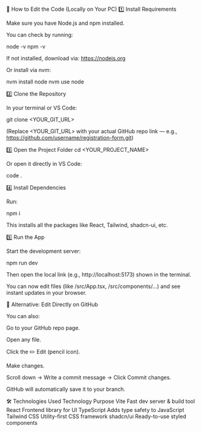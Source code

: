 

🧩 How to Edit the Code (Locally on Your PC)
1️⃣ Install Requirements

Make sure you have Node.js and npm installed.

You can check by running:

node -v
npm -v


If not installed, download via: https://nodejs.org

Or install via nvm:

nvm install node
nvm use node

2️⃣ Clone the Repository

In your terminal or VS Code:

git clone <YOUR_GIT_URL>


(Replace <YOUR_GIT_URL> with your actual GitHub repo link — e.g., https://github.com/username/registration-form.git)

3️⃣ Open the Project Folder
cd <YOUR_PROJECT_NAME>


Or open it directly in VS Code:

code .

4️⃣ Install Dependencies

Run:

npm i


This installs all the packages like React, Tailwind, shadcn-ui, etc.

5️⃣ Run the App

Start the development server:

npm run dev


Then open the local link (e.g., http://localhost:5173) shown in the terminal.

You can now edit files (like /src/App.tsx, /src/components/...) and see instant updates in your browser.

🧠 Alternative: Edit Directly on GitHub

You can also:

Go to your GitHub repo page.

Open any file.

Click the ✏️ Edit (pencil icon).

Make changes.

Scroll down → Write a commit message → Click Commit changes.

GitHub will automatically save it to your branch.

🛠 Technologies Used
Technology	Purpose
Vite	Fast dev server & build tool
React	Frontend library for UI
TypeScript	Adds type safety to JavaScript
Tailwind CSS	Utility-first CSS framework
shadcn/ui	Ready-to-use styled components


